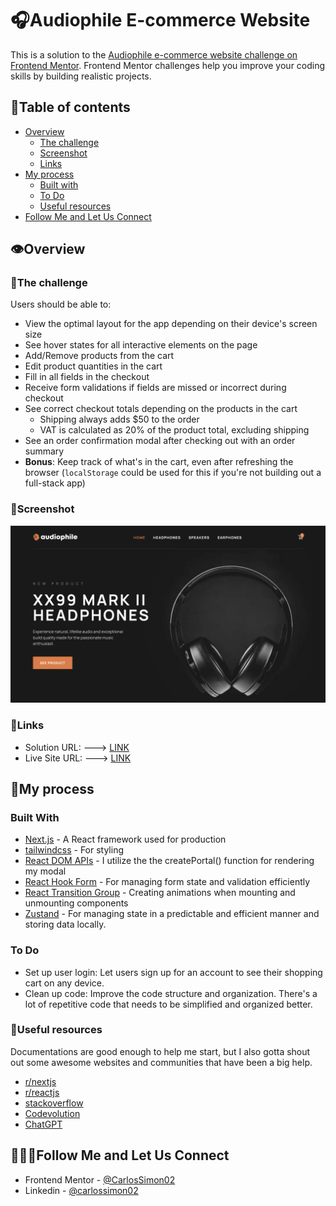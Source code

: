 # 🎧Audiophile E-commerce Website

This is a solution to the [Audiophile e-commerce website challenge on Frontend Mentor](https://www.frontendmentor.io/challenges/audiophile-ecommerce-website-C8cuSd_wx). Frontend Mentor challenges help you improve your coding skills by building realistic projects.

## 📜Table of contents

- [Overview](#overview)
  - [The challenge](#the-challenge)
  - [Screenshot](#screenshot)
  - [Links](#links)
- [My process](#my-process)
  - [Built with](#built-with)
  - [To Do](#to-do)
  - [Useful resources](#useful-resources)
- [Follow Me and Let Us Connect](#follow-me-and-let-us-connect)

## 👁️Overview

### 🏃The challenge

Users should be able to:

- View the optimal layout for the app depending on their device's screen size
- See hover states for all interactive elements on the page
- Add/Remove products from the cart
- Edit product quantities in the cart
- Fill in all fields in the checkout
- Receive form validations if fields are missed or incorrect during checkout
- See correct checkout totals depending on the products in the cart
  - Shipping always adds $50 to the order
  - VAT is calculated as 20% of the product total, excluding shipping
- See an order confirmation modal after checking out with an order summary
- **Bonus**: Keep track of what's in the cart, even after refreshing the browser (`localStorage` could be used for this if you're not building out a full-stack app)

### 📸Screenshot

![Screenshot of the website](./screenshot/image.png)

### 🔗Links

- Solution URL: ---> [LINK](https://www.frontendmentor.io/solutions/responsive-audiophile-website-using-next14-and-tailwind-css-Oa6YN4_wK-)
- Live Site URL: ---> [LINK](https://officialaudiophile.vercel.app/)

## 🚛My process

### Built With

- [Next.js](https://nextjs.org/) - A React framework used for production
- [tailwindcss](https://tailwindcss.com/) - For styling
- [React DOM APIs](https://react.dev/reference/react-dom) - I utilize the the createPortal() function for rendering my modal
- [React Hook Form](https://react-hook-form.com/) - For managing form state and validation efficiently
- [React Transition Group](https://reactcommunity.org/react-transition-group/) - Creating animations when mounting and unmounting components
- [Zustand](https://zustand-demo.pmnd.rs/) - For managing state in a predictable and efficient manner and storing data locally.

### To Do

- Set up user login: Let users sign up for an account to see their shopping cart on any device.
- Clean up code: Improve the code structure and organization. There's a lot of repetitive code that needs to be simplified and organized better.

### 🌴Useful resources

Documentations are good enough to help me start, but I also gotta shout out some awesome websites and communities that have been a big help.

- [r/nextjs](https://www.reddit.com/r/nextjs/)
- [r/reactjs](https://www.reddit.com/r/reactjs/)
- [stackoverflow](https://stackoverflow.com/)
- [Codevolution](https://www.youtube.com/@Codevolution)
- [ChatGPT](https://chat.openai.com)

## 🧑‍🤝‍🧑Follow Me and Let Us Connect

- Frontend Mentor - [@CarlosSimon02](https://www.frontendmentor.io/profile/CarlosSimon02)
- Linkedin - [@carlossimon02](https://www.linkedin.com/in/carlossimon02/)
